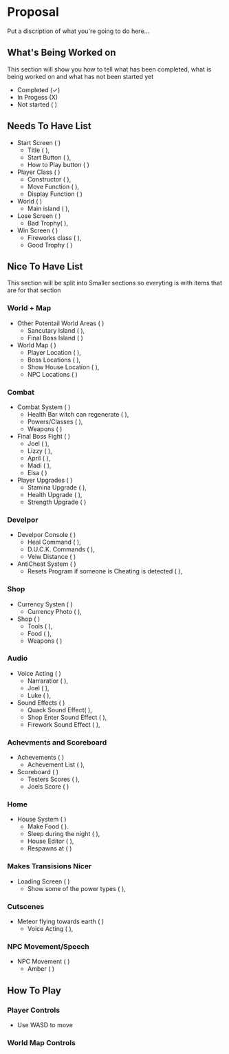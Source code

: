 # Proposal 

Put a discription of what you're going to do here...

## What's Being Worked on
This section will show you how to tell what has been completed, what is being worked on and what has not been started yet

- Completed (✓)
- In Progess (X)
- Not started ( )

## Needs To Have List

- Start Screen ( )
    - Title ( ),
    - Start Button ( ),
    - How to Play button ( )
- Player Class ( )
    - Constructor ( ),
    - Move Function ( ),
    - Display Function ( )
- World ( )
    - Main island ( ),
- Lose Screen ( )
    - Bad Trophy( ),
- Win Screen ( )
    - Fireworks class ( ),
    - Good Trophy ( )

## Nice To Have List
This section will be split into Smaller sections so everyting is with items that are for that section 

### World + Map

- Other Potentail World Areas ( )
    - Sancutary Island ( ),
    - Final Boss Island ( )
- World Map ( )
    - Player Location ( ),
    - Boss Locations ( ),
    - Show House Location ( ),
    - NPC Locations ( )

### Combat 

- Combat System ( )
    - Health Bar witch can regenerate ( ),
    - Powers/Classes ( ),
    - Weapons ( )
- Final Boss Fight ( )
    - Joel ( ),
    - Lizzy ( ),
    - April ( ),
    - Madi ( ),
    - Elsa ( )
- Player Upgrades ( )
    - Stamina Upgrade ( ),
    - Health Upgrade ( ),
    - Strength Upgrade ( )

### Develpor 

- Develpor Console ( )
    - Heal Command ( ),
    - D.U.C.K. Commands ( ),
    - Veiw Distance ( )
- AntiCheat System ( )
    - Resets Program if someone is Cheating is detected ( ),

 ### Shop

- Currency Systen ( )
    - Currency Photo ( ),
- Shop ( )
    - Tools ( ),
    - Food ( ),
    - Weapons ( )

### Audio

- Voice Acting ( )
    - Narraratior ( ),
    - Joel ( ),
    - Luke ( ),
- Sound Effects ( )
    - Quack Sound Effect( ),
    - Shop Enter Sound Effect ( ),
    - Firework Sound Effect ( ),

### Achevments and Scoreboard

- Achevements ( )
    - Achevement List ( ),
- Scoreboard ( )
    - Testers Scores ( ),
    - Joels Score ( )

### Home

- House System ( )
    - Make Food ( ).
    - Sleep during the night ( ),
    - House Editor ( ),
    - Respawns at ( )

### Makes Transisions Nicer

- Loading Screen ( )
    - Show some of the power types ( ),

### Cutscenes

- Meteor flying towards earth ( )
    - Voice Acting ( ),

### NPC Movement/Speech

- NPC Movement ( )
    - Amber ( )

## How To Play
### Player Controls 
- Use WASD to move

### World Map Controls
